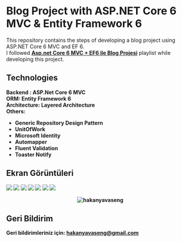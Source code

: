 # Blog Project with ASP.NET Core 6 MVC & Entity Framework 6 
This repository contains the steps of developing a blog project using ASP.NET Core 6 MVC and EF 6. <br/>
I followed <b><a href="https://www.youtube.com/watch?v=Lpo0avv3g-Q&list=PLrSCwxkucNmxFrrAsGm14Z-5Cu52MKrNr">Asp.net Core 6 MVC + EF6 ile Blog Projesi</a></b> playlist while developing this project.


## Technologies

<div>
  <b>Backend<b> : ASP.Net Core 6 MVC </br>
  <b>ORM<b>: Entity Framework 6 </br>
  <b>Architecture<b>: Layered Architecture</br>
  <b><a>Others:</a></b>
  <ul>
    <li>Generic Repository Design Pattern </li>
    <li>UnitOfWork</li>
    <li>Microsoft Identity</li>
    <li>Automapper</li>
    <li>Fluent Validation</li>
    <li>Toaster Notify </li>
  </ul>

</div>
  
## Ekran Görüntüleri

<a><img src="https://i.ibb.co/k6yTwSr/Screenshot-2024-02-14-144722.png"></a>
<a><img src="https://i.ibb.co/WVNJn4W/Screenshot-2024-02-14-145526.png"></a>
<a><img src="https://i.ibb.co/DthfpSv/Screenshot-2024-02-14-145612.png"></a>
<a><img src="https://i.ibb.co/MDn3HWd/Screenshot-2024-02-14-145634.png"></a>
<a><img src="https://i.ibb.co/G2WypwC/Screenshot-2024-02-14-145702.png"></a>
<a><img src="https://i.ibb.co/zhJYNVp/Screenshot-2024-02-14-145720.png"></a>
<a><img src="https://i.ibb.co/2P3F7z6/Screenshot-2024-02-14-145751.png"></a>

<p align="center"> <img src="https://i.ibb.co/7CkGmXF/Recording-2024-02-14-145146.gif" alt="hakanyavaseng" /> </p>


  
## Geri Bildirim

Geri bildirimleriniz için: <b><a target="blank" href="mailto:hakanyavaseng@gmail.com">hakanyavaseng@gmail.com</a></b> 

  

 
